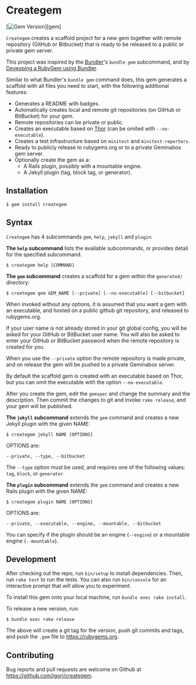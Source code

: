 # Creategem

[![Gem Version](http://img.shields.io/gem/v/creategem.svg)][gem]

`Creategem` creates a scaffold project for a new gem together with remote repository (GitHub or Bitbucket)
that is ready to be released to a public or private gem server.

This project was inspired by the [Bundler](http://bundler.io)'s `bundle gem` subcommand,
and by [Deveoping a RubyGem using Bundler](https://github.com/radar/guides/blob/master/gem-development.md).

Similar to what Bundler's `bundle gem` command does,
this gem generates a scaffold with all files you need to start,
with the following additional features:

- Generates a README with badges.
- Automatically creates local and remote git repositories (on GitHub or BitBucket) for your gem.
- Remote repositories can be private or public.
- Creates an executable based on [Thor](http://whatisthor.com) (can be omited with `--no-executable`).
- Creates a test infrastructure based on `minitest` and `minitest-reporters`.
- Ready to publicly release to rubygems.org or to a private Geminabox gem server.
- Optionally create the gem as a:
  - A Rails plugin, possibly with a mountable engine.
  - A Jekyll plugin (tag, block tag, or generator).


## Installation

    $ gem install creategem


## Syntax
`Creategem` has 4 subcommands `gem`, `help`, `jekyll` and `plugin`:

**The `help` subcommand** lists the available subcommands,
or provides detail for the specified subcommand.

    $ creategem help [COMMAND]

**The `gem` subcommand** creates a scaffold for a gem within the `generated/` directory:

    $ creategem gem GEM_NAME [--private] [--no-executable] [--bitbucket]

When invoked without any options,
it is assumed that you want a gem with an executable,
and hosted on a public github git repository, and released to rubygems.org.

If your user name is not already stored in your git global config,
you will be asked for your GitHub or BitBucket user name.
You will also be asked to enter your GitHub or BitBucket password when the remote repository is created for you.

When you use the `--private` option the remote repository is made private,
and on release the gem will be pushed to a private Geminabox server.

By default the scaffold gem is created with an executable based on Thor,
but you can omit the executable with the option `--no-executable`.

After you create the gem, edit the `gemspec` and change the summary and the description.
Then commit the changes to git and invoke `rake release`,
and your gem will be published.


**The `jekyll` subcommand** extends the `gem` command and creates a new Jekyll plugin with the given NAME:

    $ creategem jekyll NAME [OPTIONS]

OPTIONS are:

    --private, --type, --bitbucket

The `--type` option must be used, and requires one of the following values: `tag`, `block`, or `generator`.



**The `plugin` subcommand** extends the `gem` command and creates a new Rails plugin with the given NAME:

    $ creategem plugin NAME [OPTIONS]

OPTIONS are:

    --private, --executable, --engine, --mountable, --bitbucket

You can specify if the plugin should be an engine (`--engine`) or a mountable engine (`--mountable`).


## Development

After checking out the repo, run `bin/setup` to install dependencies. Then, run `rake test` to run the tests. You can also run `bin/console` for an interactive prompt that will allow you to experiment.

To install this gem onto your local machine, run `bundle exec rake install`.

To release a new version, run:
```shell
$ bundle exec rake release
```
The above will create a git tag for the version,
push git commits and tags,
and push the `.gem` file to https://rubygems.org.


## Contributing

Bug reports and pull requests are welcome on Github at https://github.com/igorj/creategem.
